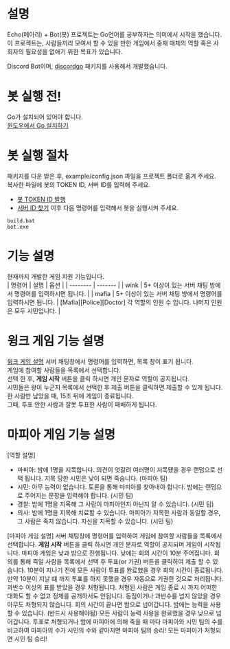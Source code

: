 # 설명
Echo(메아리) + Bot(봇) 프로젝트는 Go언어를 공부하자는 의미에서 시작을 했습니다.  
이 프로젝트는, 사람들끼리 모여서 할 수 있을 만한 게임에서 중재 매체의 역할 혹은 사회자의 필요성을 없애기 위한 목표가 있습니다.  
  
Discord Bot이며, [discordgo](https://github.com/bwmarrin/discordgo) 패키지를 사용해서 개발했습니다.  

# 봇 실행 전!
Go가 설치되어 있어야 합니다.  
[윈도우에서 Go 설치하기](https://artist-developer.tistory.com/4) 

# 봇 실행 절차
패키지를 다운 받은 후, example/config.json 파일을 프로젝트 폴더로 옮겨 주세요.  
복사한 파일에 봇의 TOKEN ID, 서버 ID를 입력해 주세요.
- [봇 TOKEN ID 발행](https://www.writebots.com/discord-bot-token/)
- [서버 ID 찾기](https://www.alphr.com/discord-find-server-id/)
이후 다음 명령어를 입력해서 봇을 실행시켜 주세요.

```
build.bat
bot.exe
```

# 기능 설명
현재까지 개발한 게임 지원 기능입니다.  
| 명령어    | 설명 |  옵션  |
| -------- | ------- |
| wink  | 5+ 이상이 있는 서버 채팅 방에서 명령어를 입력하시면 됩니다. |
| mafia | 5+ 이상이 있는 서버 채팅 방에서 명령어를 입력하시면 됩니다. | [Mafia][Police][Doctor] 각 역할의 인원 수 입니다. 나머지 인원은 모두 시민입니다. |


# 윙크 게임 기능 설명
[윙크 게임 설명](https://anyoutplay.tistory.com/57) 
서버 채팅창에서 명령어를 입력하면, 목록 창이 표기 됩니다.  
게임에 참여할 사람들을 목록에서 선택합니다.  
선택 한 후, **게임 시작** 버튼을 클릭 하시면 개인 문자로 역할이 공지됩니다.  
시민들은 왕이 누군지 목록에서 선택한 후 제출 버튼을 클릭하면 제출할 수 있게 됩니다.  
한 사람만 남았을 때, 15초 뒤에 게임이 종료됩니다.  
그때, 투표 안한 사람과 잘못 투표한 사람이 패배하게 됩니다.  

# 마피아 게임 기능 설명
[역할 설명]
- 마피아: 밤에 1명을 지목합니다. 의견이 엇갈려 여러명이 지목됐을 경우 랜덤으로 선택 됩니다.
          지목 당한 시민은 낮이 되면 죽습니다. (마피아 팀)
- 시민: 아무 능력이 없습니다. 토론을 통해 마피아를 찾아내야 합니다.
        밤에는 랜덤으로 주어지는 문장을 입력해야 합니다. (시민 팀)
- 경찰: 밤에 1명을 지목해 그 사람이 마피아인지 아닌지 알 수 있습니다. (시민 팀)
- 의사: 밤에 1명을 지목해 치료할 수 있습니다. 마피아가 지목한 사람과 동일할 경우, 그 사람은 죽지
        않습니다. 자신을 지목할 수 있습니다. (시민 팀)
  
[마피아 게임 설명]
서버 채팅창에 명령어를 입력하여 게임에 참여할 사람들을 목록에서 선택합니다.
**게임 시작** 버튼을 클릭 하시면 개인 문자로 역할이 공지되며 게임이 시작됩니다.
마피아 게임은 낮과 밤으로 진행됩니다. 
낮에는 회의 시간이 10분 주어집니다.
회의를 통해 죽일 사람을 목록에서 선택 후 투표(or 기권) 버튼을 클릭하여 제출 할 수 있습니다.
10분이 지나기 전에 모든 사람이 투표를 완료했을 경우 회의 시간이 종료됩니다.
만약 10분이 지날 떄 까지 투표를 하지 못했을 경우 자동으로 기권한 것으로 처리됩니다.
과반수 이상의 표를 받았을 경우 처형됩니다. 처형된 사람은 게임 종료 시 까지 어떠한 대화도 할 수 없고 정체를 공개하서도 안됩니다. 동점이거나 과반수를 넘지 않았을 경우 아무도 처형되지 않습니다.
회의 시간이 끝나면 밤으로 넘어갑니다.
밤에는 능력을 사용 할 수 있습니다. (반드시 사용해야됨)
모든 사람이 능력 사용을 완료했을 경우 낮으로 넘어갑니다.
투표로 처형되거나 밤에 마피아에 의해 죽을 때 마다 마피아와 시민 팀의 수를 비교하여
마피아의 수가 시민의 수와 같아지면 마피아 팀의 승리! 모든 마피아가 처형되면 시민 팀 승리!

